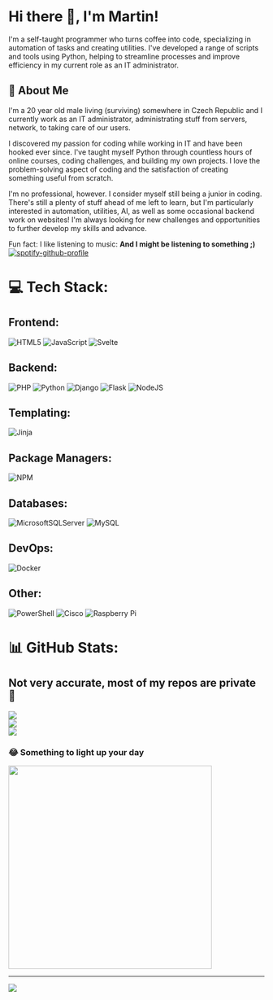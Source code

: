 # Hi there 👋, I'm Martin!

I'm a self-taught programmer who turns coffee into code, specializing in automation of tasks and creating utilities. I've developed a range of scripts and tools using Python, helping to streamline processes and improve efficiency in my current role as an IT administrator.

## 🚀 About Me

I'm a 20 year old male living (surviving) somewhere in Czech Republic and I currently work as an IT administrator, administrating stuff from servers, network, to taking care of our users.

I discovered my passion for coding while working in IT and have been hooked ever since. I've taught myself Python through countless hours of online courses, coding challenges, and building my own projects. I love the problem-solving aspect of coding and the satisfaction of creating something useful from scratch.

I'm no professional, however. I consider myself still being a junior in coding. There's still a plenty of stuff ahead of me left to learn, but I'm particularly interested in automation, utilities, AI, as well as some occasional backend work on websites! I'm always looking for new challenges and opportunities to further develop my skills and advance.

Fun fact: I like listening to music:
<strong>And I might be listening to something ;)</strong>
[![spotify-github-profile](https://spotify-github-profile.vercel.app/api/view?uid=11153067970&cover_image=true&theme=novatorem&show_offline=false&background_color=121212&interchange=true&bar_color=53b14f&bar_color_cover=true)](https://spotify-github-profile.vercel.app/api/view?uid=11153067970&redirect=true)

# 💻 Tech Stack:

## Frontend:
![HTML5](https://img.shields.io/badge/html5-%23E34F26.svg?style=for-the-badge&logo=html5&logoColor=white) ![JavaScript](https://img.shields.io/badge/javascript-%23323330.svg?style=for-the-badge&logo=javascript&logoColor=%23F7DF1E) ![Svelte](https://img.shields.io/badge/svelte-%23f1413d.svg?style=for-the-badge&logo=svelte&logoColor=white)

## Backend:
![PHP](https://img.shields.io/badge/php-%23777BB4.svg?style=for-the-badge&logo=php&logoColor=white) ![Python](https://img.shields.io/badge/python-3670A0?style=for-the-badge&logo=python&logoColor=ffdd54) ![Django](https://img.shields.io/badge/django-%23092E20.svg?style=for-the-badge&logo=django&logoColor=white) ![Flask](https://img.shields.io/badge/flask-%23000.svg?style=for-the-badge&logo=flask&logoColor=white) ![NodeJS](https://img.shields.io/badge/node.js-6DA55F?style=for-the-badge&logo=node.js&logoColor=white)

## Templating:
![Jinja](https://img.shields.io/badge/jinja-white.svg?style=for-the-badge&logo=jinja&logoColor=black)

## Package Managers:
![NPM](https://img.shields.io/badge/NPM-%23CB3837.svg?style=for-the-badge&logo=npm&logoColor=white)

## Databases:
![MicrosoftSQLServer](https://img.shields.io/badge/Microsoft%20SQL%20Server-CC2927?style=for-the-badge&logo=microsoft%20sql%20server&logoColor=white) ![MySQL](https://img.shields.io/badge/mysql-%2300000f.svg?style=for-the-badge&logo=mysql&logoColor=white)

## DevOps:
![Docker](https://img.shields.io/badge/docker-%230db7ed.svg?style=for-the-badge&logo=docker&logoColor=white)

## Other:
![PowerShell](https://img.shields.io/badge/PowerShell-%235391FE.svg?style=for-the-badge&logo=powershell&logoColor=white) ![Cisco](https://img.shields.io/badge/cisco-%23049fd9.svg?style=for-the-badge&logo=cisco&logoColor=black) ![Raspberry Pi](https://img.shields.io/badge/-RaspberryPi-C51A4A?style=for-the-badge&logo=Raspberry-Pi)

# 📊 GitHub Stats:
## Not very accurate, most of my repos are private 🙈
![](https://github-readme-stats.vercel.app/api?username=Pelda03&theme=dark&hide_border=false&include_all_commits=true&count_private=true)<br/>
![](https://github-readme-streak-stats.herokuapp.com/?user=Pelda03&theme=dark&hide_border=false)<br/>
![](https://github-readme-stats.vercel.app/api/top-langs/?username=Pelda03&theme=dark&hide_border=false&include_all_commits=true&count_private=true&layout=compact)

### 😂 Something to light up your day
<img src='https://randommeme-five.vercel.app/' style="height: 400px;"/>

---
[![](https://visitcount.itsvg.in/api?id=Pelda03&icon=0&color=0)](https://visitcount.itsvg.in)

<!-- Proudly created with GPRM ( https://gprm.itsvg.in ) -->
